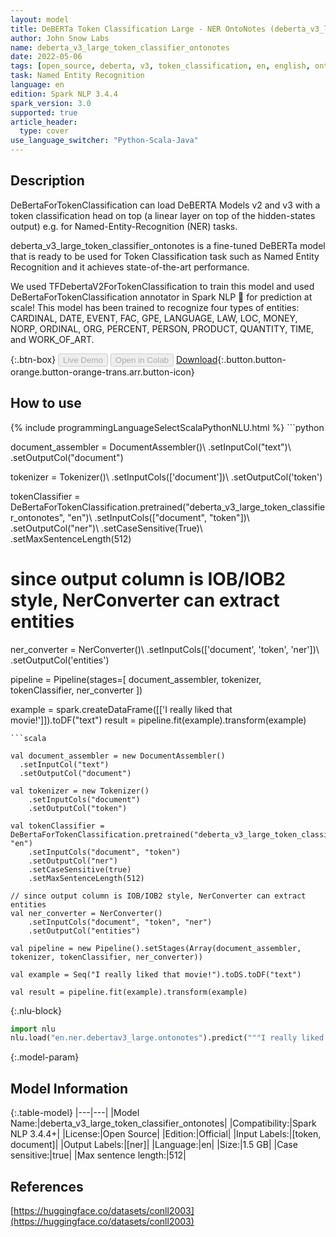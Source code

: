```yaml
---
layout: model
title: DeBERTa Token Classification Large - NER OntoNotes (deberta_v3_large_token_classifier_ontonotes)
author: John Snow Labs
name: deberta_v3_large_token_classifier_ontonotes
date: 2022-05-06
tags: [open_source, deberta, v3, token_classification, en, english, ontonotes, ner]
task: Named Entity Recognition
language: en
edition: Spark NLP 3.4.4
spark_version: 3.0
supported: true
article_header:
  type: cover
use_language_switcher: "Python-Scala-Java"
---
```


## Description

DeBertaForTokenClassification can load DeBERTA Models v2 and v3 with a token classification head on top (a linear layer on top of the hidden-states output) e.g. for Named-Entity-Recognition (NER) tasks.

deberta_v3_large_token_classifier_ontonotes is a fine-tuned DeBERTa model that is ready to be used for Token Classification task such as Named Entity Recognition and it achieves state-of-the-art performance.

We used TFDebertaV2ForTokenClassification to train this model and used DeBertaForTokenClassification annotator in Spark NLP 🚀 for prediction at scale!  This model has been trained to recognize four types of entities: 
CARDINAL, DATE, EVENT, FAC, GPE, LANGUAGE, LAW, LOC, MONEY, NORP, ORDINAL, ORG, PERCENT, PERSON, PRODUCT, QUANTITY, TIME, and WORK_OF_ART.

{:.btn-box}
<button class="button button-orange" disabled>Live Demo</button>
<button class="button button-orange" disabled>Open in Colab</button>
[Download](https://s3.amazonaws.com/auxdata.johnsnowlabs.com/public/models/deberta_v3_large_token_classifier_ontonotes_en_3.4.4_3.0_1651826283561.zip){:.button.button-orange.button-orange-trans.arr.button-icon}

## How to use



<div class="tabs-box" markdown="1">
{% include programmingLanguageSelectScalaPythonNLU.html %}
```python
                
document_assembler = DocumentAssembler()\ 
    .setInputCol("text")\ 
    .setOutputCol("document")

tokenizer = Tokenizer()\ 
    .setInputCols(['document'])\ 
    .setOutputCol('token') 

tokenClassifier = DeBertaForTokenClassification.pretrained("deberta_v3_large_token_classifier_ontonotes", "en")\ 
    .setInputCols(["document", "token"])\ 
    .setOutputCol("ner")\ 
    .setCaseSensitive(True)\ 
    .setMaxSentenceLength(512) 

# since output column is IOB/IOB2 style, NerConverter can extract entities
ner_converter = NerConverter()\ 
    .setInputCols(['document', 'token', 'ner'])\ 
    .setOutputCol('entities') 

pipeline = Pipeline(stages=[
    document_assembler,
    tokenizer,
    tokenClassifier,
    ner_converter
])

example = spark.createDataFrame([['I really liked that movie!']]).toDF("text")
result = pipeline.fit(example).transform(example)
```
```scala

val document_assembler = new DocumentAssembler()
  .setInputCol("text")
  .setOutputCol("document")

val tokenizer = new Tokenizer()
    .setInputCols("document")
    .setOutputCol("token")

val tokenClassifier = DeBertaForTokenClassification.pretrained("deberta_v3_large_token_classifier_ontonotes", "en")
    .setInputCols("document", "token")
    .setOutputCol("ner")
    .setCaseSensitive(true)
    .setMaxSentenceLength(512)

// since output column is IOB/IOB2 style, NerConverter can extract entities
val ner_converter = NerConverter() 
    .setInputCols("document", "token", "ner") 
    .setOutputCol("entities")

val pipeline = new Pipeline().setStages(Array(document_assembler, tokenizer, tokenClassifier, ner_converter))

val example = Seq("I really liked that movie!").toDS.toDF("text")

val result = pipeline.fit(example).transform(example)
```


{:.nlu-block}
```python
import nlu
nlu.load("en.ner.debertav3_large.ontonotes").predict("""I really liked that movie!""")
```

</div>

{:.model-param}
## Model Information

{:.table-model}
|---|---|
|Model Name:|deberta_v3_large_token_classifier_ontonotes|
|Compatibility:|Spark NLP 3.4.4+|
|License:|Open Source|
|Edition:|Official|
|Input Labels:|[token, document]|
|Output Labels:|[ner]|
|Language:|en|
|Size:|1.5 GB|
|Case sensitive:|true|
|Max sentence length:|512|

## References

[https://huggingface.co/datasets/conll2003](https://huggingface.co/datasets/conll2003)